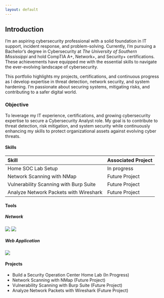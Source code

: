 ```yaml
---
layout: default
---
```


## Introduction

I’m an aspiring cybersecurity professional with a solid foundation in IT support, incident response, and problem-solving. Currently, I’m pursuing a Bachelor’s degree in Cybersecurity at <em>The University of Southern Mississippi</em> and hold CompTIA A+, Network+, and Security+ certifications. These achievements have equipped me with the essential skills to navigate the ever-evolving landscape of cybersecurity.

This portfolio highlights my projects, certifications, and continuous progress as I develop expertise in threat detection, network security, and system hardening. I’m passionate about securing systems, mitigating risks, and contributing to a safer digital world.

### Objective

To leverage my IT experience, certifications, and growing cybersecurity expertise to secure a Cybersecurity Analyst role. My goal is to contribute to threat detection, risk mitigation, and system security while continuously enhancing my skills to protect organizational assets against evolving cyber threats.

#### Skills

| Skill | Associated Project |
|:------------- |:------------------ |
| Home SOC Lab Setup | In progress |
| Network Scanning with NMap | Future Project |
| Vulnerability Scanning with Burp Suite | Future Project |
| Analyze Network Packets with Wireshark | Future Project |

#### Tools

##### Network
<div>
<img src="https://img.shields.io/badge/-Wireshark-1E5E8C?&style=flat&logo=wireshark&logoColor=white"/>
<img src="https://img.shields.io/badge/-Nmap-00ADEF?&style=flat&logo=nmap&logoColor=white"/>
</div>

##### Web Application
<div>
<img src="https://img.shields.io/badge/-Burp%20Suite-8A2D2D?&style=flat&logo=burp&logoColor=white"/>
</div>

#### Projects

- Build a Security Operation Center Home Lab (In Progress)
- Network Scanning with NMap (Future Project)
- Vulnerability Scanning with Burp Suite (Future Project)
- Analyze Network Packets with Wireshark (Future Project)
